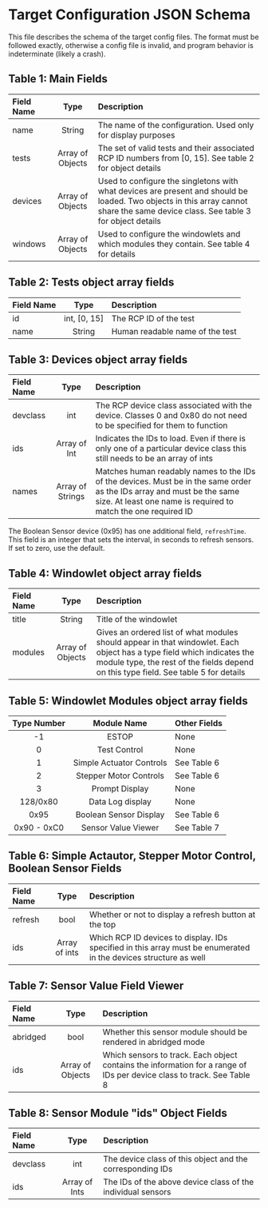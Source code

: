 # Target Configuration JSON Schema

This file describes the schema of the target config files. The format must be followed exactly, otherwise a config file
is invalid, and program behavior is indeterminate (likely a crash).

## Table 1: Main Fields

| Field Name |       Type       | Description                                                                                                                                                                       |
|:-----------|:----------------:|:----------------------------------------------------------------------------------------------------------------------------------------------------------------------------------|
| name       |      String      | The name of the configuration. Used only for display purposes                                                                                                                     |
| tests      | Array of Objects | The set of valid tests and their associated RCP ID numbers from [0, 15]. See table 2 for object details                                                                           |
| devices    | Array of Objects | Used to configure the singletons with what devices are present and should be loaded. Two objects in this array cannot share the same device class. See table 3 for object details |
| windows    | Array of Objects | Used to configure the windowlets and which modules they contain. See table 4 for details                                                                                          |

## Table 2: Tests object array fields

| Field Name |     Type     | Description                     |
|:-----------|:------------:|:--------------------------------|
| id         | int, [0, 15] | The RCP ID of the test          |
| name       |    String    | Human readable name of the test |

## Table 3: Devices object array fields

| Field Name |       Type       | Description                                                                                                                                                                              |
|:-----------|:----------------:|:-----------------------------------------------------------------------------------------------------------------------------------------------------------------------------------------|
| devclass   |       int        | The RCP device class associated with the device. Classes 0 and 0x80 do not need to be specified for them to function                                                                     |
| ids        |   Array of Int   | Indicates the IDs to load. Even if there is only one of a particular device class this still needs to be an array of ints                                                                |
| names      | Array of Strings | Matches human readably names to the IDs of the devices. Must be in the same order as the IDs array and must be the same size. At least one name is required to match the one required ID |

The Boolean Sensor device (0x95) has one additional field, `refreshTime`. This field is an integer that sets the 
interval, in seconds to refresh sensors. If set to zero, use the default.

## Table 4: Windowlet object array fields

| Field Name |       Type       | Description                                                                                                                                                                                                    |
|:-----------|:----------------:|:---------------------------------------------------------------------------------------------------------------------------------------------------------------------------------------------------------------|
| title      |      String      | Title of the windowlet                                                                                                                                                                                         |
| modules    | Array of Objects | Gives an ordered list of what modules should appear in that windowlet. Each object has a type field which indicates the module type, the rest of the fields depend on this type field. See table 5 for details |

## Table 5: Windowlet Modules object array fields

| Type Number |       Module Name        | Other Fields |
|:-----------:|:------------------------:|:-------------|
|     -1      |          ESTOP           | None         |
|      0      |       Test Control       | None         |
|      1      | Simple Actuator Controls | See Table 6  |
|      2      |  Stepper Motor Controls  | See Table 6  |
|      3      |      Prompt Display      | None         |
|  128/0x80   |     Data Log display     | None         |
|    0x95     |  Boolean Sensor Display  | See Table 6  |
| 0x90 - 0xC0 |   Sensor Value Viewer    | See Table 7  |

## Table 6: Simple Actautor, Stepper Motor Control, Boolean Sensor Fields

| Field Name  |     Type      | Description                                                                                                      |
|:------------|:-------------:|:-----------------------------------------------------------------------------------------------------------------|
| refresh     |     bool      | Whether or not to display a refresh button at the top                                                            |
| ids         | Array of ints | Which RCP ID devices to display. IDs specified in this array must be enumerated in the devices structure as well |

## Table 7: Sensor Value Field Viewer

| Field Name |       Type       | Description                                                                                                            |
|:-----------|:----------------:|:-----------------------------------------------------------------------------------------------------------------------|
| abridged   |       bool       | Whether this sensor module should be rendered in abridged mode                                                         |
| ids        | Array of Objects | Which sensors to track. Each object contains the information for a range of IDs per device class to track. See Table 8 |

## Table 8: Sensor Module "ids" Object Fields

| Field Name |     Type      | Description                                                 |
|:-----------|:-------------:|:------------------------------------------------------------|
| devclass   |      int      | The device class of this object and the corresponding IDs   |
| ids        | Array of Ints | The IDs of the above device class of the individual sensors |
   